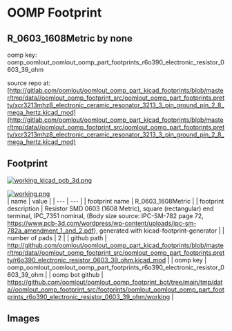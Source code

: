 # OOMP Footprint  
## R_0603_1608Metric  by none  
  
oomp key: oomp_oomlout_oomlout_oomp_part_footprints_r6o390_electronic_resistor_0603_39_ohm  
  
source repo at: [http://gitlab.com/oomlout/oomlout_oomp_part_kicad_footprints/blob/master/tmp/data//oomlout_oomp_footprint_src/oomlout_oomp_part_footprints.pretty/xcr3213mhz8_electronic_ceramic_resonator_3213_3_pin_ground_pin_2_8_mega_hertz.kicad_mod](http://gitlab.com/oomlout/oomlout_oomp_part_kicad_footprints/blob/master/tmp/data//oomlout_oomp_footprint_src/oomlout_oomp_part_footprints.pretty/xcr3213mhz8_electronic_ceramic_resonator_3213_3_pin_ground_pin_2_8_mega_hertz.kicad_mod)  
## Footprint  
  
[![working_kicad_pcb_3d.png](working_kicad_pcb_3d_600.png)](working_kicad_pcb_3d.png)  
  
[![working.png](working_600.png)](working.png)  
| name | value | 
| --- | --- | 
| footprint name | R_0603_1608Metric | 
| footprint description | Resistor SMD 0603 (1608 Metric), square (rectangular) end terminal, IPC_7351 nominal, (Body size source: IPC-SM-782 page 72, https://www.pcb-3d.com/wordpress/wp-content/uploads/ipc-sm-782a_amendment_1_and_2.pdf), generated with kicad-footprint-generator | 
| number of pads | 2 | 
| github path | http://github.com/oomlout/oomlout_oomp_part_kicad_footprints/blob/master/tmp/data//oomlout_oomp_footprint_src/oomlout_oomp_part_footprints.pretty/r6o390_electronic_resistor_0603_39_ohm.kicad_mod | 
| oomp key | oomp_oomlout_oomlout_oomp_part_footprints_r6o390_electronic_resistor_0603_39_ohm | 
| oomp bot github | https://github.com/oomlout/oomlout_oomp_footprint_bot/tree/main/tmp/data//oomlout_oomp_footprint_src/footprints/oomlout_oomlout_oomp_part_footprints_r6o390_electronic_resistor_0603_39_ohm/working | 
## Images  
